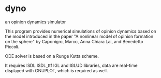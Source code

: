# dyno
an opinion dynamics simulator 


This program provides numerical simulations of opinion dynamics based on the model  introduced in the paper  "A nonlinear model of opinion formation on the sphere" by Caponigro, Marco, Anna Chiara Lai, and Benedetto Piccoli. 

ODE solver is based on a Runge Kutta scheme. 

It requires lSDL lSDL_ttf lGL  and lGLUD libraries, data are real-time displayed with GNUPLOT, which is required as well. 
